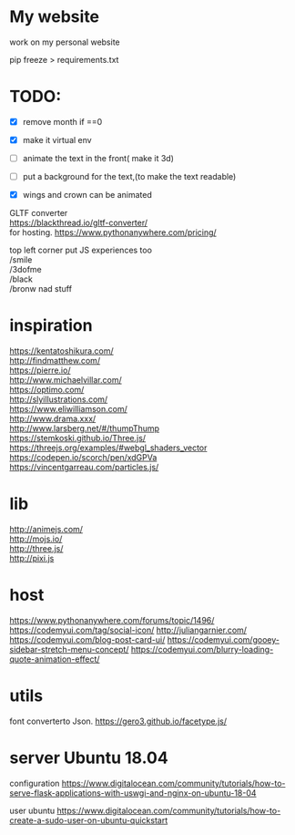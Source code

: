 My website
==========

work on my personal website  

pip freeze > requirements.txt

TODO:
=====
 - [x] remove month if ==0
 - [x] make it virtual env
 - [ ] animate the text in the front( make it 3d)
 - [ ] put a background for the text,(to make the text readable)
 - [x] wings and crown can be animated


GLTF converter  
https://blackthread.io/gltf-converter/  
for hosting.
https://www.pythonanywhere.com/pricing/  


top left corner put JS experiences too  
/smile  
/3dofme  
/black  
/bronw nad stuff  


inspiration
===============
https://kentatoshikura.com/  
http://findmatthew.com/  
https://pierre.io/  
http://www.michaelvillar.com/  
https://optimo.com/  
http://slyillustrations.com/  
https://www.eliwilliamson.com/  
http://www.drama.xxx/  
http://www.larsberg.net/#/thumpThump  
https://stemkoski.github.io/Three.js/  
https://threejs.org/examples/#webgl_shaders_vector  
https://codepen.io/scorch/pen/xdGPVa  
https://vincentgarreau.com/particles.js/  

lib 
====
http://animejs.com/  
http://mojs.io/  
http://three.js/  
http://pixi.js  

host
====
https://www.pythonanywhere.com/forums/topic/1496/
https://codemyui.com/tag/social-icon/
http://juliangarnier.com/
https://codemyui.com/blog-post-card-ui/
https://codemyui.com/gooey-sidebar-stretch-menu-concept/
https://codemyui.com/blurry-loading-quote-animation-effect/

utils
=====
font converterto Json.
https://gero3.github.io/facetype.js/

server Ubuntu 18.04
===============


configuration
https://www.digitalocean.com/community/tutorials/how-to-serve-flask-applications-with-uswgi-and-nginx-on-ubuntu-18-04


user ubuntu
https://www.digitalocean.com/community/tutorials/how-to-create-a-sudo-user-on-ubuntu-quickstart